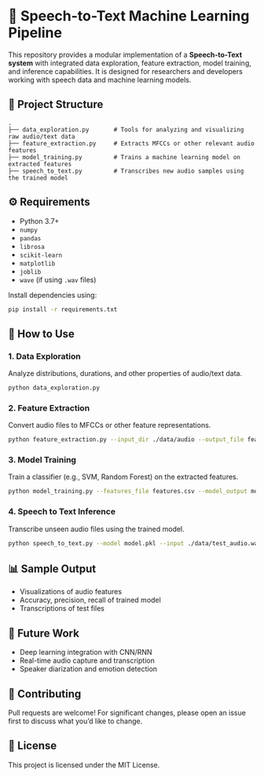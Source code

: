 
# 🎤 Speech-to-Text Machine Learning Pipeline

This repository provides a modular implementation of a **Speech-to-Text system** with integrated data exploration, feature extraction, model training, and inference capabilities. It is designed for researchers and developers working with speech data and machine learning models.

## 📁 Project Structure

```
.
├── data_exploration.py       # Tools for analyzing and visualizing raw audio/text data
├── feature_extraction.py     # Extracts MFCCs or other relevant audio features
├── model_training.py         # Trains a machine learning model on extracted features
├── speech_to_text.py         # Transcribes new audio samples using the trained model
```

## ⚙️ Requirements

- Python 3.7+
- `numpy`
- `pandas`
- `librosa`
- `scikit-learn`
- `matplotlib`
- `joblib`
- `wave` (if using `.wav` files)

Install dependencies using:

```bash
pip install -r requirements.txt
```

## 🚀 How to Use

### 1. Data Exploration
Analyze distributions, durations, and other properties of audio/text data.

```bash
python data_exploration.py
```

### 2. Feature Extraction
Convert audio files to MFCCs or other feature representations.

```bash
python feature_extraction.py --input_dir ./data/audio --output_file features.csv
```

### 3. Model Training
Train a classifier (e.g., SVM, Random Forest) on the extracted features.

```bash
python model_training.py --features_file features.csv --model_output model.pkl
```

### 4. Speech to Text Inference
Transcribe unseen audio files using the trained model.

```bash
python speech_to_text.py --model model.pkl --input ./data/test_audio.wav
```

## 📊 Sample Output

- Visualizations of audio features
- Accuracy, precision, recall of trained model
- Transcriptions of test files

## 🧠 Future Work

- Deep learning integration with CNN/RNN
- Real-time audio capture and transcription
- Speaker diarization and emotion detection

## 🤝 Contributing

Pull requests are welcome! For significant changes, please open an issue first to discuss what you’d like to change.

## 📄 License

This project is licensed under the MIT License.
